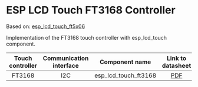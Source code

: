 # ESP LCD Touch FT3168 Controller

Based on: [esp_lcd_touch_ft5x06](https://github.com/espressif/esp-bsp/tree/e5daac9acdfecafa1f56bc64b670543cb4d76d94/components/lcd_touch/esp_lcd_touch_ft5x06)

Implementation of the FT3168 touch controller with esp_lcd_touch component.

| Touch controller | Communication interface | Component name | Link to datasheet |
| :--------------: | :---------------------: | :------------: | :---------------: |
| FT3168           | I2C              | esp_lcd_touch_ft3168 | [PDF](https://18746902.s21i.faimallusr.com/61/1/ABUIABA9GAAg0-ThrgYosMjsrAY.pdf) |


